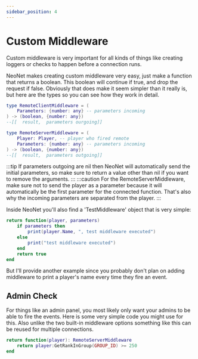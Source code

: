 ```yaml
---
sidebar_position: 4
---
```


# Custom Middleware

Custom middleware is very important for all kinds of
things like creating loggers or checks to happen
before a connection runs.

NeoNet makes creating custom middleware very easy, just make a function that returns a boolean.
 This boolean will continue if true, and drop the request if false.
 Obviously that does make it seem simpler than it really is, but here are the types so you
can see how they work in detail.
```lua
type RemoteClientMiddleware = (
    Parameters: {number: any} -- parameters incoming
) -> (boolean, {number: any})
--[[  result,  parameters ourgoing]]

type RemoteServerMiddleware = (
    Player: Player, -- player who fired remote
    Parameters: {number: any} -- parameters incoming
) -> (boolean, {number: any})
--[[  result,  parameters outgoing]]
```
:::tip
If parameters outgoing are nil then NeoNet will automatically send the initial parameters, so
 make sure to return a value other than nil if you want to remove the arguments.
:::
:::caution
For the RemoteServerMiddleware, make sure not to send the player as a parameter because it
 will automatically be the first parameter for the connected function. That's also why the
 incoming parameters are separated from the player.
:::

Inside NeoNet you'll also find a 'TestMiddleware'
object that is very simple:
```lua
return function(player, parameters)
    if parameters then
        print(player.Name, ", test middleware executed")
    else
        print("test middleware executed")
    end
    return true
end
```

But I'll provide another example since you probably
don't plan on adding middleware to print a player's
name every time they fire an event.

## Admin Check

For things like an admin panel, you most likely only
want your admins to be able to fire the events. Here
is some very simple code you might use for this. Also
unlike the two built-in middleware options something
like this can be reused for multiple connections.
```lua
return function(player): RemoteServerMiddleware
    return player:GetRankInGroup(GROUP_ID) >= 250
end
```